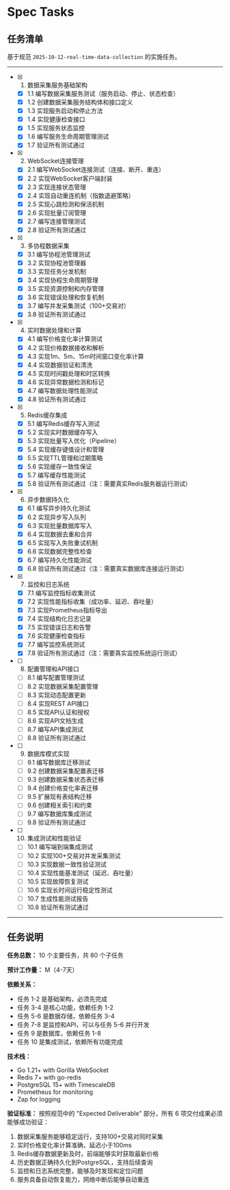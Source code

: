 # Spec Tasks

## 任务清单

基于规范 `2025-10-12-real-time-data-collection` 的实施任务。

---

- [x] 1. 数据采集服务基础架构
  - [x] 1.1 编写数据采集服务测试（服务启动、停止、状态检查）
  - [x] 1.2 创建数据采集服务结构体和接口定义
  - [x] 1.3 实现服务启动和停止方法
  - [x] 1.4 实现健康检查接口
  - [x] 1.5 实现服务状态监控
  - [x] 1.6 编写服务生命周期管理测试
  - [x] 1.7 验证所有测试通过

- [x] 2. WebSocket连接管理
  - [x] 2.1 编写WebSocket连接测试（连接、断开、重连）
  - [x] 2.2 实现WebSocket客户端封装
  - [x] 2.3 实现连接状态管理
  - [x] 2.4 实现自动重连机制（指数退避策略）
  - [x] 2.5 实现心跳检测和保活机制
  - [x] 2.6 实现批量订阅管理
  - [x] 2.7 编写连接管理测试
  - [x] 2.8 验证所有测试通过

- [x] 3. 多协程数据采集
  - [x] 3.1 编写协程池管理测试
  - [x] 3.2 实现协程池管理器
  - [x] 3.3 实现任务分发机制
  - [x] 3.4 实现协程生命周期管理
  - [x] 3.5 实现资源控制和内存管理
  - [x] 3.6 实现错误处理和恢复机制
  - [x] 3.7 编写并发采集测试（100+交易对）
  - [x] 3.8 验证所有测试通过

- [x] 4. 实时数据处理和计算
  - [x] 4.1 编写价格变化率计算测试
  - [x] 4.2 实现价格数据接收和解析
  - [x] 4.3 实现1m、5m、15m时间窗口变化率计算
  - [x] 4.4 实现数据验证和清洗
  - [x] 4.5 实现时间戳处理和时区转换
  - [x] 4.6 实现异常数据检测和标记
  - [x] 4.7 编写数据处理性能测试
  - [x] 4.8 验证所有测试通过

- [x] 5. Redis缓存集成
  - [x] 5.1 编写Redis缓存写入测试
  - [x] 5.2 实现实时数据缓存写入
  - [x] 5.3 实现批量写入优化（Pipeline）
  - [x] 5.4 实现缓存键值设计和管理
  - [x] 5.5 实现TTL管理和过期策略
  - [x] 5.6 实现缓存一致性保证
  - [x] 5.7 编写缓存性能测试
  - [x] 5.8 验证所有测试通过（注：需要真实Redis服务器运行测试）

- [x] 6. 异步数据持久化
  - [x] 6.1 编写异步持久化测试
  - [x] 6.2 实现异步写入队列
  - [x] 6.3 实现批量数据库写入
  - [x] 6.4 实现数据去重和合并
  - [x] 6.5 实现写入失败重试机制
  - [x] 6.6 实现数据完整性检查
  - [x] 6.7 编写持久化性能测试
  - [x] 6.8 验证所有测试通过（注：需要真实数据库连接运行测试）

- [x] 7. 监控和日志系统
  - [x] 7.1 编写监控指标收集测试
  - [x] 7.2 实现性能指标收集（成功率、延迟、吞吐量）
  - [x] 7.3 实现Prometheus指标导出
  - [x] 7.4 实现结构化日志记录
  - [x] 7.5 实现错误日志和告警
  - [x] 7.6 实现健康检查指标
  - [x] 7.7 编写监控系统测试
  - [x] 7.8 验证所有测试通过（注：需要真实监控系统运行测试）

- [ ] 8. 配置管理和API接口
  - [ ] 8.1 编写配置管理测试
  - [ ] 8.2 实现数据采集配置管理
  - [ ] 8.3 实现动态配置更新
  - [ ] 8.4 实现REST API接口
  - [ ] 8.5 实现API认证和授权
  - [ ] 8.6 实现API文档生成
  - [ ] 8.7 编写API集成测试
  - [ ] 8.8 验证所有测试通过

- [ ] 9. 数据库模式实现
  - [ ] 9.1 编写数据库迁移测试
  - [ ] 9.2 创建数据采集配置表迁移
  - [ ] 9.3 创建数据采集状态表迁移
  - [ ] 9.4 创建价格变化率表迁移
  - [ ] 9.5 扩展现有表结构迁移
  - [ ] 9.6 创建相关索引和约束
  - [ ] 9.7 编写数据库集成测试
  - [ ] 9.8 验证所有测试通过

- [ ] 10. 集成测试和性能验证
  - [ ] 10.1 编写端到端集成测试
  - [ ] 10.2 实现100+交易对并发采集测试
  - [ ] 10.3 实现数据一致性验证测试
  - [ ] 10.4 实现性能基准测试（延迟、吞吐量）
  - [ ] 10.5 实现故障恢复测试
  - [ ] 10.6 实现长时间运行稳定性测试
  - [ ] 10.7 生成性能测试报告
  - [ ] 10.8 验证所有测试通过

---

## 任务说明

**任务总数：** 10 个主要任务，共 80 个子任务

**预计工作量：** M（4-7天）

**依赖关系：**
- 任务 1-2 是基础架构，必须先完成
- 任务 3-4 是核心功能，依赖任务 1-2
- 任务 5-6 是数据存储，依赖任务 3-4
- 任务 7-8 是监控和API，可以与任务 5-6 并行开发
- 任务 9 是数据库，依赖任务 1-8
- 任务 10 是集成测试，依赖所有功能完成

**技术栈：**
- Go 1.21+ with Gorilla WebSocket
- Redis 7+ with go-redis
- PostgreSQL 15+ with TimescaleDB
- Prometheus for monitoring
- Zap for logging

**验证标准：**
按照规范中的 "Expected Deliverable" 部分，所有 6 项交付成果必须能够成功验证：
1. 数据采集服务能够稳定运行，支持100+交易对同时采集
2. 实时价格变化率计算准确，延迟小于100ms
3. Redis缓存数据更新及时，前端能够实时获取最新价格
4. 历史数据正确持久化到PostgreSQL，支持后续查询
5. 监控和日志系统完整，能够及时发现和定位问题
6. 服务具备自动恢复能力，网络中断后能够自动重连
